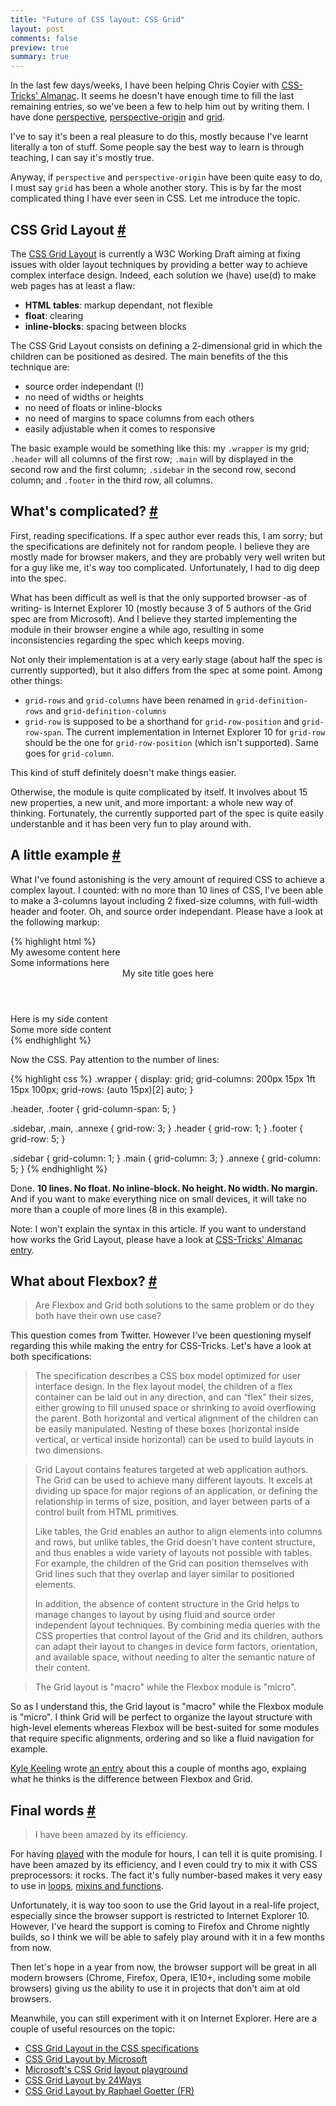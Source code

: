 ```yaml
---
title: "Future of CSS layout: CSS Grid"
layout: post
comments: false
preview: true
summary: true
---
```

<section>
<p>In the last few days/weeks, I have been helping Chris Coyier with <a href="http://css-tricks.com/almanac/">CSS-Tricks' Almanac</a>. It seems he doesn't have enough time to fill the last remaining entries, so we've been a few to help him out by writing them. I have done <a href="http://css-tricks.com/almanac/properties/p/perspective/">perspective</a>, <a href="http://css-tricks.com/almanac/properties/p/perspective-origin/">perspective-origin</a> and <a href="http://css-tricks.com/almanac/properties/g/grid/">grid</a>.</p>
<p>I've to say it's been a real pleasure to do this, mostly because I've learnt literally a ton of stuff. Some people say the best way to learn is through teaching, I can say it's mostly true. </p>
<p>Anyway, if <code>perspective</code> and <code>perspective-origin</code> have been quite easy to do, I must say <code>grid</code> has been a whole another story. This is by far the most complicated thing I have ever seen in CSS. Let me introduce the topic.</p>
</section>
<section id="grid">
<h2>CSS Grid Layout <a href="#grid">#</a></h2>
<p>The <a href="http://www.w3.org/TR/css3-grid-layout/">CSS Grid Layout</a> is currently a W3C Working Draft aiming at fixing issues with older layout techniques by providing a better way to achieve complex interface design. Indeed, each solution we (have) use(d) to make web pages has at least a flaw:</p>
<ul>
	<li><strong>HTML tables</strong>: markup dependant, not flexible</li>
	<li><strong>float</strong>: clearing</li>
	<li><strong>inline-blocks</strong>: spacing between blocks</li>
</ul>
<p>The CSS Grid Layout consists on defining a 2-dimensional grid in which the children can be positioned as desired. The main benefits of the this technique are:</p>
<ul>
	<li>source order independant (!)</li>
	<li>no need of widths or heights</li>
	<li>no need of floats or inline-blocks</li>
	<li>no need of margins to space columns from each others</li>
	<li>easily adjustable when it comes to responsive</li>
</ul>
<p>The basic example would be something like this: my <code>.wrapper</code> is my grid; <code>.header</code> will all columns of the first row; <code>.main</code> will by displayed in the second row and the first column; <code>.sidebar</code> in the second row, second column; and <code>.footer</code> in the third row, all columns.</p> 
</section>
<section id="complicated">
<h2>What's complicated? <a href="#complicated">#</a></h2>
<p>First, reading specifications. If a spec author ever reads this, I am sorry; but the specifications are definitely not for random people. I believe they are mostly made for browser makers, and they are probably very well writen but for a guy like me, it's way too complicated. Unfortunately, I had to dig deep into the spec.</p>
<p>What has been difficult as well is that the only supported browser &dash;as of writing&dash; is Internet Explorer 10 (mostly because 3 of 5 authors of the Grid spec are from Microsoft). And I believe they started implementing the module in their browser engine a while ago, resulting in some inconsistencies regarding the spec which keeps moving.</p>
<p>Not only their implementation is at a very early stage (about half the spec is currently supported), but it also differs from the spec at some point. Among other things:</p>
<ul>
	<li><code>grid-rows</code> and <code>grid-columns</code> have been renamed in <code>grid-definition-rows</code> and <code>grid-definition-columns</code></li>
	<li><code>grid-row</code> is supposed to be a shorthand for <code>grid-row-position</code> and <code>grid-row-span</code>. The current implementation in Internet Explorer 10 for <code>grid-row</code> should be the one for <code>grid-row-position</code> (which isn't supported). Same goes for <code>grid-column</code>.</li>
</ul>
<p>This kind of stuff definitely doesn't make things easier.</p>
<p>Otherwise, the module is quite complicated by itself. It involves about 15 new properties, a new unit, and more important: a whole new way of thinking. Fortunately, the currently supported part of the spec is quite easily understanble and it has been very fun to play around with.</p>
</section>
<section id="example">
<h2>A little example <a href="#example">#</a></h2>
<p>What I've found astonishing is the very amount of required CSS to achieve a complex layout. I counted: with no more than 10 lines of CSS, I've been able to make a 3-columns layout including 2 fixed-size columns, with full-width header and footer. Oh, and source order independant. Please have a look at the following markup:</p>
{% highlight html %}
<div class="wrapper">
	<article class="main">My awesome content here   </article>
	<footer  class="footer">Some informations here  </footer>
	<header  class="header">My site title goes here </header>
	<aside   class="sidebar">Here is my side content</aside>
	<aside   class="annexe">Some more side content  </aside>
</div>
{% endhighlight %}
<p>Now the CSS. Pay attention to the number of lines:</p>
{% highlight css %}
.wrapper {
	display: grid;
	grid-columns: 200px 15px 1ft 15px 100px;
	grid-rows: (auto 15px)[2] auto;
}

.header, .footer { grid-column-span: 5; }

.sidebar, 
.main, 
.annexe { grid-row: 3; }
.header { grid-row: 1; }
.footer { grid-row: 5; }

.sidebar { grid-column: 1; }
.main    { grid-column: 3; }
.annexe  { grid-column: 5; }
{% endhighlight %}
<p>Done. <strong>10 lines. No float. No inline-block. No height. No width. No margin.</strong> And if you want to make everything nice on small devices, it will take no more than a couple of more lines (8 in this example). </p>
<p class="note">Note: I won't explain the syntax in this article. If you want to understand how works the Grid Layout, please have a look at <a href="http://css-tricks.com/almanac/properties/g/grid/">CSS-Tricks' Almanac entry</a>.</p>
</section>
<section id="flexbox">
<h2>What about Flexbox? <a href="#flexbox">#</a></h2>
<blockquote class="quote"><p>Are Flexbox and Grid both solutions to the same problem or do they both have their own use case?</p></blockquote>
<p>This question comes from Twitter. However I've been questioning myself regarding this while making the entry for CSS-Tricks. Let's have a look at both specifications:</p>
<blockquote class="quote"><p>The specification describes a CSS box model optimized for user interface design. In the flex layout model, the children of a flex container can be laid out in any direction, and can “flex” their sizes, either growing to fill unused space or shrinking to avoid overflowing the parent. Both horizontal and vertical alignment of the children can be easily manipulated. Nesting of these boxes (horizontal inside vertical, or vertical inside horizontal) can be used to build layouts in two dimensions.</p></blockquote>
<blockquote class="quote"><p>Grid Layout contains features targeted at web application authors. The Grid can be used to achieve many different layouts. It excels at dividing up space for major regions of an application, or defining the relationship in terms of size, position, and layer between parts of a control built from HTML primitives.</p>
<p>Like tables, the Grid enables an author to align elements into columns and rows, but unlike tables, the Grid doesn’t have content structure, and thus enables a wide variety of layouts not possible with tables. For example, the children of the Grid can position themselves with Grid lines such that they overlap and layer similar to positioned elements.</p>
<p>In addition, the absence of content structure in the Grid helps to manage changes to layout by using fluid and source order independent layout techniques. By combining media queries with the CSS properties that control layout of the Grid and its children, authors can adapt their layout to changes in device form factors, orientation, and available space, without needing to alter the semantic nature of their content.</p></blockquote>
<blockquote class="pull-quote--right">The Grid layout is "macro" while the Flexbox module is "micro".</blockquote>
<p>So as I understand this, the Grid layout is "macro" while the Flexbox module is "micro". I think Grid will be perfect to organize the layout structure with high-level elements whereas Flexbox will be best-suited for some modules that require specific alignments, ordering and so like a fluid navigation for example.</p>
<p><a href="https://twitter.com/kyle_keeling">Kyle Keeling</a> wrote <a href="http://www.outsidethebracket.com/understanding-the-difference-between-css3-flexbox-grid-layout/">an entry</a> about this a couple of months ago, explaing what he thinks is the difference between Flexbox and Grid.</p>
</section>
<section id="final-words">
<h2>Final words <a href="#final-words">#</a></h2>
<blockquote class="pull-quote--right">I have been amazed by its efficiency.</blockquote>
<p>For having <a href="http://codepen.io/HugoGiraudel/pen/2befd6d225b69912af8561f7cb020124">played</a> with the module for hours, I can tell it is quite promising. I have been amazed by its efficiency, and I even could try to mix it with CSS preprocessors: it rocks. The fact it's fully number-based makes it very easy to use in <a href="http://codepen.io/HugoGiraudel/pen/fb0e46cde228e5437993ba1305459a22">loops</a>, <a href="http://codepen.io/HugoGiraudel/pen/aCliz">mixins and functions</a>.</p>
<p>Unfortunately, it is way too soon to use the Grid layout in a real-life project, especially since the browser support is restricted to Internet Explorer 10. However, I've heard the support is coming to Firefox and Chrome nightly builds, so I think we will be able to safely play around with it in a few months from now.</p>
<p>Then let's hope in a year from now, the browser support will be great in all modern browsers (Chrome, Firefox, Opera, IE10+, including some mobile browsers) giving us the ability to use it in projects that don't aim at old browsers.</p>
<p>Meanwhile, you can still experiment with it on Internet Explorer. Here are a couple of useful resources on the topic:</p>
<ul>
	<li><a href="http://www.w3.org/TR/css3-grid-layout/">CSS Grid Layout in the CSS specifications</a></li>
	<li><a href="http://msdn.microsoft.com/en-us/library/ie/hh673533(v=vs.85).aspx">CSS Grid Layout by Microsoft</a></li>
	<li><a href="http://ie.microsoft.com/testdrive/Graphics/hands-on-css3/hands-on_grid.htm">Microsoft's CSS Grid layout playground</a></li>
	<li><a href="http://24ways.org/2012/css3-grid-layout/">CSS Grid Layout by 24Ways</a></li>
	<li><a href="http://www.alsacreations.com/article/lire/1388-css3-grid-layout.html">CSS Grid Layout by Raphael Goetter (FR)</a></li>
</ul>
</section>